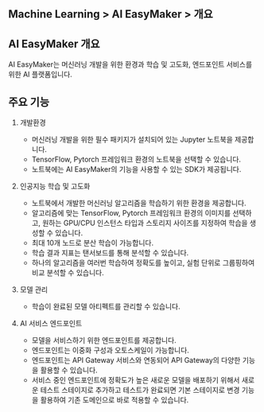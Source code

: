 ## Machine Learning > AI EasyMaker > 개요

## AI EasyMaker 개요
AI EasyMaker는 머신러닝 개발을 위한 환경과 학습 및 고도화, 엔드포인트 서비스를 위한 AI 플랫폼입니다.

## 주요 기능

1. 개발환경
    - 머신러닝 개발을 위한 필수 패키지가 설치되어 있는 Jupyter 노트북을 제공합니다.
    - TensorFlow, Pytorch 프레임워크 환경의 노트북을 선택할 수 있습니다.
    - 노트북에는 AI EasyMaker의 기능을 사용할 수 있는 SDK가 제공됩니다.

2. 인공지능 학습 및 고도화
    - 노트북에서 개발한 머신러닝 알고리즘을 학습하기 위한 환경을 제공합니다.
    - 알고리즘에 맞는 TensorFlow, Pytorch 프레임워크 환경의 이미지를 선택하고, 원하는 GPU/CPU 인스턴스 타입과 스토리지 사이즈를 지정하여 학습을 생성할 수 있습니다.
    - 최대 10개 노드로 분산 학습이 가능합니다.
    - 학습 결과 지표는 탠서보드를 통해 분석할 수 있습니다.
    - 하나의 알고리즘을 여러번 학습하여 정확도를 높이고, 실험 단위로 그룹핑하여 비교 분석할 수 있습니다.

3. 모델 관리
    - 학습이 완료된 모델 아티펙트를 관리할 수 있습니다.

4. AI 서비스 엔드포인트
    - 모델을 서비스하기 위한 엔드포인트를 제공합니다.
    - 엔드포인트는 이중화 구성과 오토스케일이 가능합니다.
    - 엔드포인트는 API Gateway 서비스와 연동되어 API Gateway의 다양한 기능을 활용할 수 있습니다.
    - 서비스 중인 엔드포인트에 정확도가 높은 새로운 모델을 배포하기 위해서 새로운 테스트 스테이지로 추가하고 테스트가 완료되면 기본 스테이지로 변경 기능을 활용하여 기존 도메인으로 바로 적용할 수 있습니다.